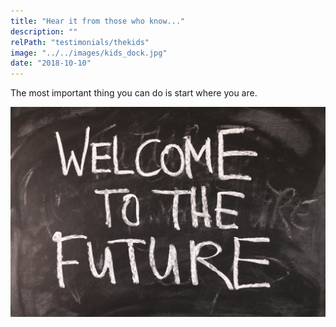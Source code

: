 ```yaml
---
title: "Hear it from those who know..."
description: ""
relPath: "testimonials/thekids"
image: "../../images/kids_dock.jpg"
date: "2018-10-10"
---
```


The most important thing you can do is start where you are.

![alt text](../../images/chalk_future.jpg)